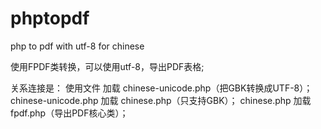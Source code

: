 # phptopdf
php to pdf with utf-8 for chinese

使用FPDF类转换，可以使用utf-8，导出PDF表格;

关系连接是：
使用文件 加载 chinese-unicode.php（把GBK转换成UTF-8）；
chinese-unicode.php 加载  chinese.php（只支持GBK）；
chinese.php 加载 fpdf.php（导出PDF核心类）；


